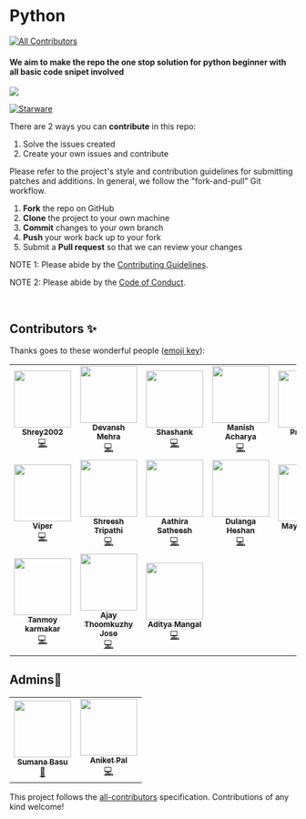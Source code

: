 # Python
<!-- ALL-CONTRIBUTORS-BADGE:START - Do not remove or modify this section -->
[![All Contributors](https://img.shields.io/badge/all_contributors-17-orange.svg?style=flat-square)](#contributors-)
<!-- ALL-CONTRIBUTORS-BADGE:END -->
<h4>We aim to make the repo the one stop solution for python beginner with all basic code snipet involved</h4>
<img src="python.jpg">

[![Starware](https://img.shields.io/badge/Starware-⭐-black?labelColor=f9b00d)](https://github.com/zepfietje/starware)
<!-- ALL-CONTRIBUTORS-BADGE:START - Do not remove or modify this section -->


There are 2 ways you can **contribute** in this repo:
1. Solve the issues created 
2. Create your own issues and contribute



Please refer to the project's style and contribution guidelines for submitting patches and additions. In general, we follow the "fork-and-pull" Git workflow.

 1. **Fork** the repo on GitHub
 2. **Clone** the project to your own machine
 3. **Commit** changes to your own branch
 4. **Push** your work back up to your fork
 5. Submit a **Pull request** so that we can review your changes

NOTE 1: Please abide by the [Contributing Guidelines](https://github.com/Webwiznitr/MilkERP/blob/master/CONTRIBUTING.md).

NOTE 2: Please abide by the [Code of Conduct](https://github.com/Webwiznitr/MilkERP/blob/master/CODE_OF_CONDUCT.md).

<br>


## Contributors ✨

Thanks goes to these wonderful people ([emoji key](https://allcontributors.org/docs/en/emoji-key)):
<!-- ALL-CONTRIBUTORS-LIST:START - Do not remove or modify this section -->
<!-- prettier-ignore-start -->
<!-- markdownlint-disable -->
<table>
  <tr>
    <td align="center"><a href="https://github.com/Shrey2002"><img src="https://avatars2.githubusercontent.com/u/72299720?v=4" width="100px;" alt=""/><br /><sub><b>Shrey2002</b></sub></a><br /><a href="https://github.com/sumana2001/python/commits?author=Shrey2002" title="Code">💻</a></td>
    <td align="center"><a href="https://github.com/DevanshMehra"><img src="https://avatars3.githubusercontent.com/u/9302877?v=4" width="100px;" alt=""/><br /><sub><b>Devansh Mehra</b></sub></a><br /><a href="https://github.com/sumana2001/python/commits?author=DevanshMehra" title="Code">💻</a></td>
    <td align="center"><a href="https://github.com/Shanky1199"><img src="https://avatars2.githubusercontent.com/u/36107693?v=4" width="100px;" alt=""/><br /><sub><b>Shashank</b></sub></a><br /><a href="https://github.com/sumana2001/python/commits?author=Shanky1199" title="Code">💻</a></td>
    <td align="center"><a href="https://github.com/manisacharya"><img src="https://avatars1.githubusercontent.com/u/22543019?v=4" width="100px;" alt=""/><br /><sub><b>Manish Acharya</b></sub></a><br /><a href="https://github.com/sumana2001/python/commits?author=manisacharya" title="Code">💻</a></td>
    <td align="center"><a href="https://github.com/prashant-241"><img src="https://avatars2.githubusercontent.com/u/68244398?v=4" width="100px;" alt=""/><br /><sub><b>Prashant</b></sub></a><br /><a href="https://github.com/sumana2001/python/commits?author=prashant-241" title="Code">💻</a></td>
    <td align="center"><a href="http://aryan-dev007.github.io"><img src="https://avatars2.githubusercontent.com/u/61882780?v=4" width="100px;" alt=""/><br /><sub><b>Aryan</b></sub></a><br /><a href="https://github.com/sumana2001/python/commits?author=Aryan-dev007" title="Code">💻</a></td>
    <td align="center"><a href="https://www.sudeshkumar.me"><img src="https://avatars3.githubusercontent.com/u/10352292?v=4" width="100px;" alt=""/><br /><sub><b>Sudesh Kumar</b></sub></a><br /><a href="https://github.com/sumana2001/python/commits?author=sudesh1611" title="Code">💻</a></td>
  </tr>
  <tr>
    <td align="center"><a href="http://q-viper.github.io"><img src="https://avatars1.githubusercontent.com/u/35986908?v=4" width="100px;" alt=""/><br /><sub><b>Viper</b></sub></a><br /><a href="https://github.com/sumana2001/python/commits?author=q-viper" title="Code">💻</a></td>
    <td align="center"><a href="https://github.com/Shreesh-T"><img src="https://avatars0.githubusercontent.com/u/53295401?v=4" width="100px;" alt=""/><br /><sub><b>Shreesh Tripathi</b></sub></a><br /><a href="https://github.com/sumana2001/python/commits?author=Shreesh-T" title="Code">💻</a></td>
    <td align="center"><a href="https://github.com/Aathira123"><img src="https://avatars2.githubusercontent.com/u/29476279?v=4" width="100px;" alt=""/><br /><sub><b>Aathira Satheesh</b></sub></a><br /><a href="https://github.com/sumana2001/python/commits?author=Aathira123" title="Code">💻</a></td>
    <td align="center"><a href="https://github.com/dulangaheshan"><img src="https://avatars0.githubusercontent.com/u/33221629?v=4" width="100px;" alt=""/><br /><sub><b>Dulanga Heshan</b></sub></a><br /><a href="https://github.com/sumana2001/python/commits?author=dulangaheshan" title="Code">💻</a></td>
    <td align="center"><a href="https://github.com/MayankDev-11"><img src="https://avatars2.githubusercontent.com/u/72435687?v=4" width="100px;" alt=""/><br /><sub><b>Mayank Rathi</b></sub></a><br /><a href="https://github.com/sumana2001/python/commits?author=MayankDev-11" title="Code">💻</a></td>
    <td align="center"><a href="https://github.com/gaurangisinha"><img src="https://avatars0.githubusercontent.com/u/56791126?v=4" width="100px;" alt=""/><br /><sub><b>Gaurangi Sinha</b></sub></a><br /><a href="https://github.com/sumana2001/python/commits?author=gaurangisinha" title="Code">💻</a></td>
    <td align="center"><a href="https://github.com/svimanet"><img src="https://avatars1.githubusercontent.com/u/10476796?v=4" width="100px;" alt=""/><br /><sub><b>Eirik</b></sub></a><br /><a href="https://github.com/sumana2001/python/commits?author=svimanet" title="Code">💻</a></td>
  </tr>
  <tr>
    <td align="center"><a href="https://github.com/tanmoy27112000"><img src="https://avatars2.githubusercontent.com/u/22212661?v=4" width="100px;" alt=""/><br /><sub><b>Tanmoy karmakar</b></sub></a><br /><a href="https://github.com/sumana2001/python/commits?author=tanmoy27112000" title="Code">💻</a></td>
    <td align="center"><a href="https://github.com/vaderjunior"><img src="https://avatars1.githubusercontent.com/u/42500784?v=4" width="100px;" alt=""/><br /><sub><b>Ajay Thoomkuzhy Jose</b></sub></a><br /><a href="https://github.com/sumana2001/python/commits?author=vaderjunior" title="Code">💻</a></td>
    <td align="center"><a href="https://adityamangal0202.wixsite.com/mysite-1"><img src="https://avatars0.githubusercontent.com/u/68494604?v=4" width="100px;" alt=""/><br /><sub><b>Aditya Mangal</b></sub></a><br /><a href="https://github.com/sumana2001/python/commits?author=adityamangal1" title="Code">💻</a></td>
  </tr>
</table>

<!-- markdownlint-enable -->
<!-- prettier-ignore-end -->
<!-- ALL-CONTRIBUTORS-LIST:END -->

<!-- ALL-CONTRIBUTORS-LIST:START - Do not remove or modify this section -->
<!-- prettier-ignore-start -->
<!-- markdownlint-disable -->
## Admins💖
<table>
  <tr>
    <td align="center"><a href="http://aliferous.xyz/"><img src="https://avatars1.githubusercontent.com/u/63084088?s=400&u=bafdb12ae1a5a624a7a37334efab80a8292cca8e&v=4" width="100px;" alt=""/><br /><sub><b>Sumana Basu</b></sub></a><br /><a href="https://github.com/Webwiznitr/MilkERP/commits?author=sumana2001" title="Documentation">📖</a></td>
    <td align="center"><a href="http://aliferous.xyz/"><img src="https://avatars2.githubusercontent.com/u/67703407?v=4" width="100px;" alt=""/><br /><sub><b>Aniket Pal</b></sub></a><br /><a href="https://github.com/Webwiznitr/MilkERP/commits?author=Aniket762" title="Code">💻</a></td>
  </tr>
</table>

<!-- markdownlint-enable -->
<!-- prettier-ignore-end -->
<!-- ALL-CONTRIBUTORS-LIST:END -->

This project follows the [all-contributors](https://github.com/all-contributors/all-contributors) specification. Contributions of any kind welcome!
